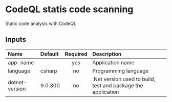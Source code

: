 # CodeQL statis code scanning

Static code analysis with CodeQL

## Inputs

| Name                    | Default   | Required | Description          |
| :---                    | :----     | :------: | :----                |
| app-name                |           | yes      | Application name     |
| language                | csharp    | no       | Programming language |
| dotnet-version          | 9.0.300   | no       | .Net version used to build, test and package the application |
